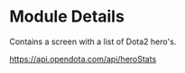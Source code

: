 # Module Details
Contains a screen with a list of Dota2 hero's.

https://api.opendota.com/api/heroStats